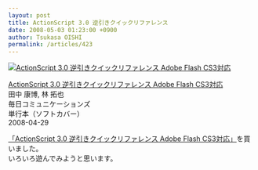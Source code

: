 ```yaml
---
layout: post
title: ActionScript 3.0 逆引きクイックリファレンス
date: 2008-05-03 01:23:00 +0900
author: Tsukasa OISHI
permalink: /articles/423
---
```



 [![ActionScript 3.0 逆引きクイックリファレンス Adobe Flash CS3対応](https://images-na.ssl-images-amazon.com/images/I/41UjMLcA-lL._SL160_.jpg "ActionScript 3.0 逆引きクイックリファレンス Adobe Flash CS3対応")](http://www.amazon.co.jp/ActionScript-%E9%80%86%E5%BC%95%E3%81%8D%E3%82%AF%E3%82%A4%E3%83%83%E3%82%AF%E3%83%AA%E3%83%95%E3%82%A1%E3%83%AC%E3%83%B3%E3%82%B9-Adobe-Flash-CS3%E5%AF%BE%E5%BF%9C/dp/4839927243%3FSubscriptionId%3DAKIAIKJECTBTL3JTYTKA%26tag%3Dkaeruspoon-22%26linkCode%3Dxm2%26camp%3D2025%26creative%3D165953%26creativeASIN%3D4839927243)  

 [ActionScript 3.0 逆引きクイックリファレンス Adobe Flash CS3対応](http://www.amazon.co.jp/ActionScript-%E9%80%86%E5%BC%95%E3%81%8D%E3%82%AF%E3%82%A4%E3%83%83%E3%82%AF%E3%83%AA%E3%83%95%E3%82%A1%E3%83%AC%E3%83%B3%E3%82%B9-Adobe-Flash-CS3%E5%AF%BE%E5%BF%9C/dp/4839927243%3FSubscriptionId%3DAKIAIKJECTBTL3JTYTKA%26tag%3Dkaeruspoon-22%26linkCode%3Dxm2%26camp%3D2025%26creative%3D165953%26creativeASIN%3D4839927243)  
田中 康博, 林 拓也  
毎日コミュニケーションズ  
単行本（ソフトカバー）  
2008-04-29  

 [「ActionScript 3.0 逆引きクイックリファレンス Adobe Flash CS3対応」](http://www.amazon.co.jp/ActionScript-%E9%80%86%E5%BC%95%E3%81%8D%E3%82%AF%E3%82%A4%E3%83%83%E3%82%AF%E3%83%AA%E3%83%95%E3%82%A1%E3%83%AC%E3%83%B3%E3%82%B9-Adobe-Flash-CS3%E5%AF%BE%E5%BF%9C/dp/4839927243%3FSubscriptionId%3DAKIAIKJECTBTL3JTYTKA%26tag%3Dkaeruspoon-22%26linkCode%3Dxm2%26camp%3D2025%26creative%3D165953%26creativeASIN%3D4839927243)を買いました。  
いろいろ遊んでみようと思います。  
